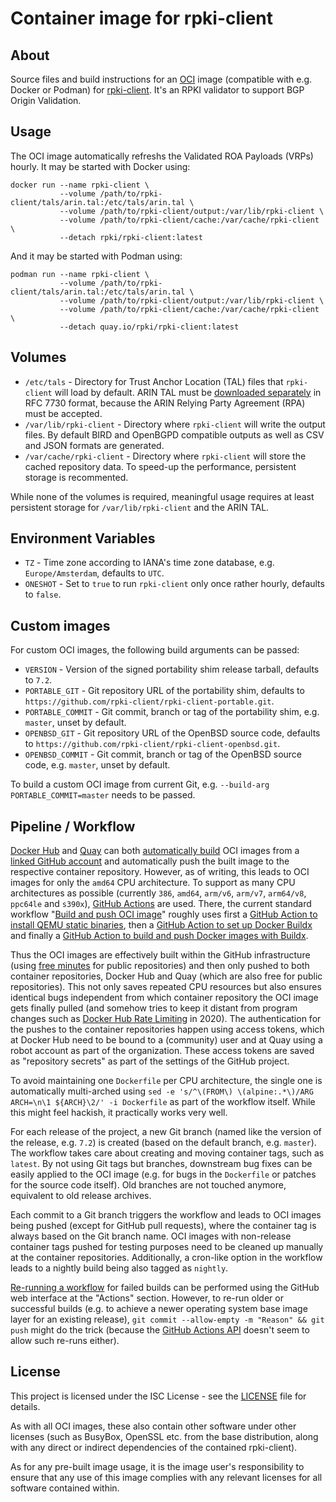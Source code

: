 # Container image for rpki-client

## About

Source files and build instructions for an [OCI](https://opencontainers.org/) image (compatible with e.g. Docker or Podman) for [rpki-client](https://www.rpki-client.org/). It's an RPKI validator to support BGP Origin Validation.

## Usage

The OCI image automatically refreshs the Validated ROA Payloads (VRPs) hourly. It may be started with Docker using:

```shell
docker run --name rpki-client \
           --volume /path/to/rpki-client/tals/arin.tal:/etc/tals/arin.tal \
           --volume /path/to/rpki-client/output:/var/lib/rpki-client \
           --volume /path/to/rpki-client/cache:/var/cache/rpki-client \
           --detach rpki/rpki-client:latest
```

And it may be started with Podman using:

```shell
podman run --name rpki-client \
           --volume /path/to/rpki-client/tals/arin.tal:/etc/tals/arin.tal \
           --volume /path/to/rpki-client/output:/var/lib/rpki-client \
           --volume /path/to/rpki-client/cache:/var/cache/rpki-client \
           --detach quay.io/rpki/rpki-client:latest
```

## Volumes

  * `/etc/tals` - Directory for Trust Anchor Location (TAL) files that `rpki-client` will load by default. ARIN TAL must be [downloaded separately](https://www.arin.net/resources/manage/rpki/tal/#arin-tal) in RFC 7730 format, because the ARIN Relying Party Agreement (RPA) must be accepted.
  * `/var/lib/rpki-client` - Directory where `rpki-client` will write the output files. By default BIRD and OpenBGPD compatible outputs as well as CSV and JSON formats are generated.
  * `/var/cache/rpki-client` - Directory where `rpki-client` will store the cached repository data. To speed-up the performance, persistent storage is recommented.

While none of the volumes is required, meaningful usage requires at least persistent storage for `/var/lib/rpki-client` and the ARIN TAL.

## Environment Variables

  * `TZ` - Time zone according to IANA's time zone database, e.g. `Europe/Amsterdam`, defaults to `UTC`.
  * `ONESHOT` - Set to `true` to run `rpki-client` only once rather hourly, defaults to `false`.

## Custom images

For custom OCI images, the following build arguments can be passed:

  * `VERSION` - Version of the signed portability shim release tarball, defaults to `7.2`.
  * `PORTABLE_GIT` - Git repository URL of the portability shim, defaults to `https://github.com/rpki-client/rpki-client-portable.git`.
  * `PORTABLE_COMMIT` - Git commit, branch or tag of the portability shim, e.g. `master`, unset by default.
  * `OPENBSD_GIT` - Git repository URL of the OpenBSD source code, defaults to `https://github.com/rpki-client/rpki-client-openbsd.git`.
  * `OPENBSD_COMMIT` - Git commit, branch or tag of the OpenBSD source code, e.g. `master`, unset by default.

To build a custom OCI image from current Git, e.g. `--build-arg PORTABLE_COMMIT=master` needs to be passed.

## Pipeline / Workflow

[Docker Hub](https://hub.docker.com/) and [Quay](https://quay.io/) can both [automatically build](https://docs.docker.com/docker-hub/builds/) OCI images from a [linked GitHub account](https://docs.docker.com/docker-hub/builds/link-source/) and automatically push the built image to the respective container repository. However, as of writing, this leads to OCI images for only the `amd64` CPU architecture. To support as many CPU architectures as possible (currently `386`, `amd64`, `arm/v6`, `arm/v7`, `arm64/v8`, `ppc64le` and `s390x`), [GitHub Actions](https://github.com/features/actions) are used. There, the current standard workflow "[Build and push OCI image](.github/workflows/image.yml)" roughly uses first a [GitHub Action to install QEMU static binaries](https://github.com/docker/setup-qemu-action), then a [GitHub Action to set up Docker Buildx](https://github.com/docker/setup-buildx-action) and finally a [GitHub Action to build and push Docker images with Buildx](https://github.com/docker/build-push-action).

Thus the OCI images are effectively built within the GitHub infrastructure (using [free minutes](https://docs.github.com/en/github/setting-up-and-managing-billing-and-payments-on-github/about-billing-for-github-actions) for public repositories) and then only pushed to both container repositories, Docker Hub and Quay (which are also free for public repositories). This not only saves repeated CPU resources but also ensures identical bugs independent from which container repository the OCI image gets finally pulled (and somehow tries to keep it distant from program changes such as [Docker Hub Rate Limiting](https://www.docker.com/increase-rate-limits) in 2020). The authentication for the pushes to the container repositories happen using access tokens, which at Docker Hub need to be bound to a (community) user and at Quay using a robot account as part of the organization. These access tokens are saved as "repository secrets" as part of the settings of the GitHub project.

To avoid maintaining one `Dockerfile` per CPU architecture, the single one is automatically multi-arched using `sed -e 's/^\(FROM\) \(alpine:.*\)/ARG ARCH=\n\1 ${ARCH}\2/' -i Dockerfile` as part of the workflow itself. While this might feel hackish, it practically works very well.

For each release of the project, a new Git branch (named like the version of the release, e.g. `7.2`) is created (based on the default branch, e.g. `master`). The workflow takes care about creating and moving container tags, such as `latest`. By not using Git tags but branches, downstream bug fixes can be easily applied to the OCI image (e.g. for bugs in the `Dockerfile` or patches for the source code itself). Old branches are not touched anymore, equivalent to old release archives.

Each commit to a Git branch triggers the workflow and leads to OCI images being pushed (except for GitHub pull requests), where the container tag is always based on the Git branch name. OCI images with non-release container tags pushed for testing purposes need to be cleaned up manually at the container repositories. Additionally, a cron-like option in the workflow leads to a nightly build being also tagged as `nightly`.

[Re-running a workflow](https://docs.github.com/en/actions/managing-workflow-runs/re-running-a-workflow) for failed builds can be performed using the GitHub web interface at the "Actions" section. However, to re-run older or successful builds (e.g. to achieve a newer operating system base image layer for an existing release), `git commit --allow-empty -m "Reason" && git push` might do the trick (because the [GitHub Actions API](https://stackoverflow.com/questions/56435547/how-do-i-re-run-github-actions) doesn't seem to allow such re-runs either).

## License

This project is licensed under the ISC License - see the [LICENSE](LICENSE) file for details.

As with all OCI images, these also contain other software under other licenses (such as BusyBox, OpenSSL etc. from the base distribution, along with any direct or indirect dependencies of the contained rpki-client).

As for any pre-built image usage, it is the image user's responsibility to ensure that any use of this image complies with any relevant licenses for all software contained within.
